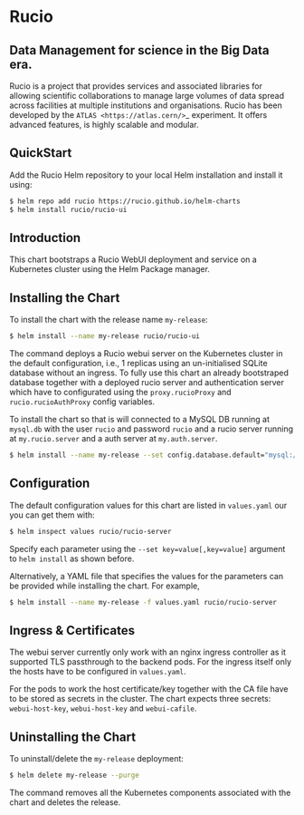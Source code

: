 # Rucio

##  Data Management for science in the Big Data era.

Rucio is a project that provides services and associated libraries for allowing scientific collaborations to manage large volumes of data spread across facilities at multiple institutions and organisations. Rucio has been developed by the `ATLAS <https://atlas.cern/>`_ experiment. It offers advanced features, is highly scalable and modular.

## QuickStart

Add the Rucio Helm repository to your local Helm installation and install it using:

```bash
$ helm repo add rucio https://rucio.github.io/helm-charts
$ helm install rucio/rucio-ui
```

## Introduction

This chart bootstraps a Rucio WebUI deployment and service on a Kubernetes cluster using the Helm Package manager.

## Installing the Chart

To install the chart with the release name `my-release`:

```bash
$ helm install --name my-release rucio/rucio-ui
```

The command deploys a Rucio webui server on the Kubernetes cluster in the default configuration, i.e., 1 replicas using an un-initialised SQLite database without an ingress. To fully use this chart an already bootstraped database together with a deployed rucio server and authentication server which have to configurated using the `proxy.rucioProxy` and `rucio.rucioAuthProxy` config variables.

To install the chart so that is will connected to a MySQL DB running at `mysql.db` with the user `rucio` and password `rucio` and a rucio server running at `my.rucio.server` and a auth server at `my.auth.server`.

```bash
$ helm install --name my-release --set config.database.default="mysql://rucio:rucio@mysql.db/rucio" --set proxy.rucioProxy="my.rucio.server" --set proxy.rucioAuthProxy="my.auth.server" rucio/rucio-server
```

## Configuration

The default configuration values for this chart are listed in `values.yaml` our you can get them with:

```bash
$ helm inspect values rucio/rucio-server
```

Specify each parameter using the `--set key=value[,key=value]` argument to `helm install` as shown before.

Alternatively, a YAML file that specifies the values for the parameters can be provided while installing the chart. For example,

```bash
$ helm install --name my-release -f values.yaml rucio/rucio-server
```

## Ingress & Certificates

The webui server currently only work with an nginx ingress controller as it supported TLS passthrough to the backend pods. For the ingress itself only the hosts have to be configured in `values.yaml`.

For the pods to work the host certificate/key together with the CA file have to be stored as secrets in the cluster. The chart expects three secrets: `webui-host-key`, `webui-host-key` and `webui-cafile`.

## Uninstalling the Chart

To uninstall/delete the `my-release` deployment:

```bash
$ helm delete my-release --purge
```

The command removes all the Kubernetes components associated with the chart and deletes the release.
